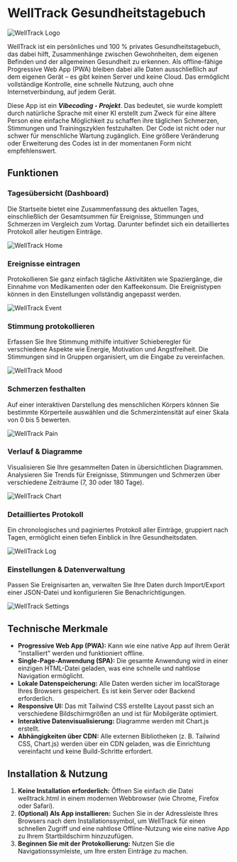 # **WellTrack Gesundheitstagebuch**
![WellTrack Logo](icon-192.png)

WellTrack ist ein persönliches und 100 % privates Gesundheitstagebuch, das dabei hilft, Zusammenhänge zwischen Gewohnheiten, dem eigenen Befinden und der allgemeinen Gesundheit zu erkennen. Als offline-fähige Progressive Web App (PWA) bleiben dabei alle Daten ausschließlich auf dem eigenen Gerät – es gibt keinen Server und keine Cloud. Das ermöglicht vollständige Kontrolle, eine schnelle Nutzung, auch ohne Internetverbindung, auf jedem Gerät.

Diese App ist ein ***Vibecoding - Projekt***. Das bedeutet, sie wurde komplett durch natürliche Sprache mit einer KI erstellt zum Zweck für eine ältere Person eine einfache Möglichkeit zu schaffen ihre täglichen Schmerzen, Stimmungen und Trainingszyklen festzuhalten. Der Code ist nicht oder nur schwer für menschliche Wartung zugänglich. Eine größere Veränderung oder Erweiterung des Codes ist in der momentanen Form nicht empfehlenswert.

## **Funktionen**

### **Tagesübersicht (Dashboard)**

Die Startseite bietet eine Zusammenfassung des aktuellen Tages, einschließlich der Gesamtsummen für Ereignisse, Stimmungen und Schmerzen im Vergleich zum Vortag. Darunter befindet sich ein detailliertes Protokoll aller heutigen Einträge.

![WellTrack Home](screenshots/welltrack-home.png)

### **Ereignisse eintragen**

Protokollieren Sie ganz einfach tägliche Aktivitäten wie Spaziergänge, die Einnahme von Medikamenten oder den Kaffeekonsum. Die Ereignistypen können in den Einstellungen vollständig angepasst werden.

![WellTrack Event](screenshots/welltrack-event-entry.png)

### **Stimmung protokollieren**

Erfassen Sie Ihre Stimmung mithilfe intuitiver Schieberegler für verschiedene Aspekte wie Energie, Motivation und Angstfreiheit. Die Stimmungen sind in Gruppen organisiert, um die Eingabe zu vereinfachen.

![WellTrack Mood](screenshots/welltrack-mood-entry.png)

### **Schmerzen festhalten**

Auf einer interaktiven Darstellung des menschlichen Körpers können Sie bestimmte Körperteile auswählen und die Schmerzintensität auf einer Skala von 0 bis 5 bewerten.

![WellTrack Pain](screenshots/welltrack-pain-entry.png)

### **Verlauf & Diagramme**

Visualisieren Sie Ihre gesammelten Daten in übersichtlichen Diagrammen. Analysieren Sie Trends für Ereignisse, Stimmungen und Schmerzen über verschiedene Zeiträume (7, 30 oder 180 Tage).

![WellTrack Chart](screenshots/welltrack-chart.png)

### **Detailliertes Protokoll**

Ein chronologisches und paginiertes Protokoll aller Einträge, gruppiert nach Tagen, ermöglicht einen tiefen Einblick in Ihre Gesundheitsdaten.

![WellTrack Log](screenshots/welltrack-log.png)

### **Einstellungen & Datenverwaltung**

Passen Sie Ereignisarten an, verwalten Sie Ihre Daten durch Import/Export einer JSON-Datei und konfigurieren Sie Benachrichtigungen.

![WellTrack Settings](screenshots/welltrack-settings.png)

## **Technische Merkmale**

* **Progressive Web App (PWA):** Kann wie eine native App auf Ihrem Gerät "installiert" werden und funktioniert offline.
* **Single-Page-Anwendung (SPA):** Die gesamte Anwendung wird in einer einzigen HTML-Datei geladen, was eine schnelle und nahtlose Navigation ermöglicht.
* **Lokale Datenspeicherung:** Alle Daten werden sicher im localStorage Ihres Browsers gespeichert. Es ist kein Server oder Backend erforderlich.
* **Responsive UI:** Das mit Tailwind CSS erstellte Layout passt sich an verschiedene Bildschirmgrößen an und ist für Mobilgeräte optimiert.
* **Interaktive Datenvisualisierung:** Diagramme werden mit Chart.js erstellt.
* **Abhängigkeiten über CDN:** Alle externen Bibliotheken (z. B. Tailwind CSS, Chart.js) werden über ein CDN geladen, was die Einrichtung vereinfacht und keine Build-Schritte erfordert.

## **Installation & Nutzung**

1. **Keine Installation erforderlich:** Öffnen Sie einfach die Datei welltrack.html in einem modernen Webbrowser (wie Chrome, Firefox oder Safari).
2. **(Optional) Als App installieren:** Suchen Sie in der Adressleiste Ihres Browsers nach dem Installationssymbol, um WellTrack für einen schnellen Zugriff und eine nahtlose Offline-Nutzung wie eine native App zu Ihrem Startbildschirm hinzuzufügen.
3. **Beginnen Sie mit der Protokollierung:** Nutzen Sie die Navigationssymleiste, um Ihre ersten Einträge zu machen.
